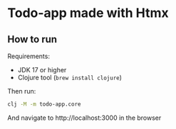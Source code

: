 # Todo-app made with Htmx

## How to run

Requirements:
- JDK 17 or higher
- Clojure tool (`brew install clojure`)

Then run:
```bash
clj -M -m todo-app.core
```

And navigate to http://localhost:3000 in the browser